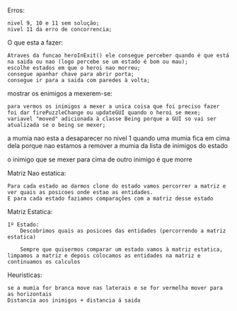Erros:

    nivel 9, 10 e 11 sem solução;
    nivel 11 da erro de concorrencia;

O que esta a fazer:

	Atraves da funcao heroInExit() ele consegue perceber quando é que está na saida ou nao (logo percebe se um estado é bom ou mau);
	escolhe estados em que o heroi nao morreu;
	consegue apanhar chave para abrir porta;
	consegue ir para a saida com paredes à volta;
	
mostrar os enimigos a mexerem-se:

    para vermos os inimigos a mexer a unica coisa que foi preciso fazer foi dar firePuzzleChange ou updateGUI quando o heroi se mexe;
    variavel "moved" adicionada à classe Being porque a GUI so vai ser atualizada se o being se mexer;

a mumia nao esta a desaparecer no nivel 1 quando uma mumia fica em cima dela porque nao estamos a remover a mumia da lista de inimigos do estado

o inimigo que se mexer para cima de outro inimigo é que morre


Matriz Nao estatica:
    
    Para cada estado ao darmos clone do estado vamos percorrer a matriz e ver quais as posicoes onde estao as entidades. 
    E para cada estado faziamos comparações com a matriz desse estado

Matriz Estatica:
    
    1º Estado:
        Descobrimos quais as posicoes das entidades (percorrendo a matriz estatica)
        
        Sempre que quisermos comparar um estado vamos à matriz estatica, limpamos a matriz e depois colocamos as entidades na matriz e continuamos os calculos        
        

Heuristicas:
    
    se a mumia for branca move nas laterais e se for vermelha mover para as horizontais
    Distancia aos inimigos + distancia á saida
    
